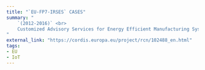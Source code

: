 ```yaml
---
title: "`EU-FP7-IRSES` CASES"
summary: "
	`(2012-2016)` <br>
	Customized Advisory Services for Energy Efficient Manufacturing Systems
"
external_link: "https://cordis.europa.eu/project/rcn/102488_en.html"
tags:
- EU
- IoT
---
```

